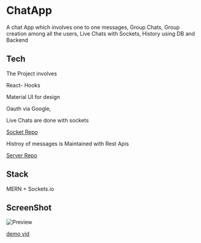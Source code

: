 # ChatApp


A chat App which involves 
one to one messages, Group Chats, Group creation among all the users, Live Chats with Sockets, History using DB and Backend



## Tech

The Project involves

React- Hooks

Material UI for design

Oauth via Google, 

Live Chats are done with sockets

[Socket Repo](https://github.com/vp5h/ChatApp-Socket)

Histroy of messages is Maintained with Rest Apis

[Server Repo](https://github.com/vp5h/ChatApp-server)


## Stack

MERN + Sockets.io


## ScreenShot
![Preview](https://i.ibb.co/n1nKQ33/Screenshot-2021-09-26-001808.png)



[demo vid](https://youtu.be/2NPHJgg5ROM)